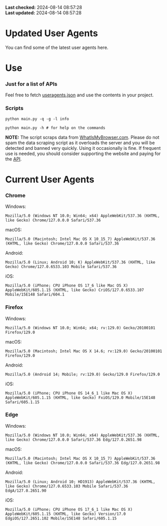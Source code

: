 **Last checked:** 2024-08-14 08:57:28  
**Last updated:** 2024-08-14 08:57:28  

# Updated User Agents
You can find some of the latest user agents here.

# Use

### Just for a list of APIs

Feel free to fetch [useragents.json](https://raw.githubusercontent.com/tmxkn1/UpdatedUserAgents/master/useragents.json) and use the contents in your project.

### Scripts

```
python main.py -q -g -l info

python main.py -h # for help on the commands
```
**NOTE:** The script scraps data from [WhatIsMyBrowser.com](https://www.whatismybrowser.com). Please do not spam the data scraping script as it overloads the server and you will be detected and banned very quickly. Using it occasionally is fine. If frequent use is needed, you should consider supporting the website and paying for the [API](https://developers.whatismybrowser.com/api/).

# Current User Agents
### Chrome

Windows:
```
Mozilla/5.0 (Windows NT 10.0; Win64; x64) AppleWebKit/537.36 (KHTML, like Gecko) Chrome/127.0.0.0 Safari/537.36
```

macOS:
```
Mozilla/5.0 (Macintosh; Intel Mac OS X 10_15_7) AppleWebKit/537.36 (KHTML, like Gecko) Chrome/127.0.0.0 Safari/537.36
```

Android:
```
Mozilla/5.0 (Linux; Android 10; K) AppleWebKit/537.36 (KHTML, like Gecko) Chrome/127.0.6533.103 Mobile Safari/537.36
```

iOS:
```
Mozilla/5.0 (iPhone; CPU iPhone OS 17_6 like Mac OS X) AppleWebKit/605.1.15 (KHTML, like Gecko) CriOS/127.0.6533.107 Mobile/15E148 Safari/604.1
```

### Firefox

Windows:
```
Mozilla/5.0 (Windows NT 10.0; Win64; x64; rv:129.0) Gecko/20100101 Firefox/129.0
```

macOS:
```
Mozilla/5.0 (Macintosh; Intel Mac OS X 14.6; rv:129.0) Gecko/20100101 Firefox/129.0
```

Android:
```
Mozilla/5.0 (Android 14; Mobile; rv:129.0) Gecko/129.0 Firefox/129.0
```

iOS:
```
Mozilla/5.0 (iPhone; CPU iPhone OS 14_6_1 like Mac OS X) AppleWebKit/605.1.15 (KHTML, like Gecko) FxiOS/129.0 Mobile/15E148 Safari/605.1.15
```

###  Edge

Windows:
```
Mozilla/5.0 (Windows NT 10.0; Win64; x64) AppleWebKit/537.36 (KHTML, like Gecko) Chrome/127.0.0.0 Safari/537.36 Edg/127.0.2651.98
```

macOS:
```
Mozilla/5.0 (Macintosh; Intel Mac OS X 10_15_7) AppleWebKit/537.36 (KHTML, like Gecko) Chrome/127.0.0.0 Safari/537.36 Edg/127.0.2651.98
```

Android:
```
Mozilla/5.0 (Linux; Android 10; HD1913) AppleWebKit/537.36 (KHTML, like Gecko) Chrome/127.0.6533.103 Mobile Safari/537.36 EdgA/127.0.2651.90
```

iOS:
```
Mozilla/5.0 (iPhone; CPU iPhone OS 17_6_1 like Mac OS X) AppleWebKit/605.1.15 (KHTML, like Gecko) Version/17.0 EdgiOS/127.2651.102 Mobile/15E148 Safari/605.1.15
```
